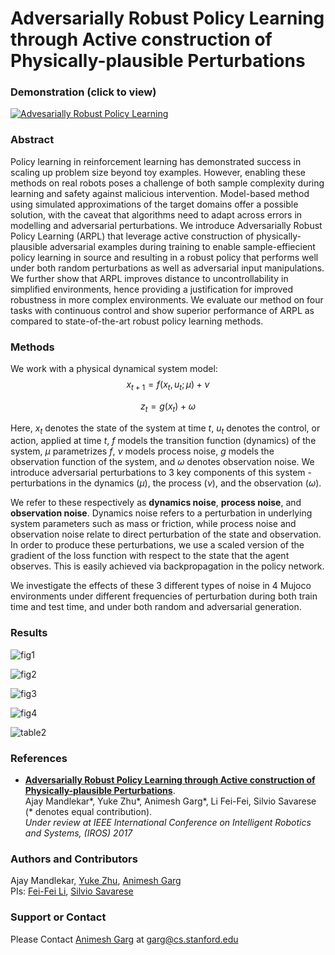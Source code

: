 # Adversarially Robust Policy Learning through Active construction of Physically-plausible Perturbations

### Demonstration (click to view)

[![Advesarially Robust Policy Learning](https://img.youtube.com/vi/yZ-gSsbbzh0/0.jpg)](https://www.youtube.com/watch?v=yZ-gSsbbzh0)

### Abstract
Policy learning in reinforcement learning has demonstrated success in scaling up problem size beyond toy examples. However, enabling these methods on real robots poses a challenge of both sample complexity during learning and safety against malicious intervention. Model-based method using simulated approximations of the target domains offer a possible solution, with the caveat that algorithms need to adapt across errors in modelling and adversarial perturbations. We introduce Adversarially Robust Policy Learning (ARPL) that leverage active construction of physically-plausible adversarial examples during training to enable sample-effiecient policy learning in source and resulting in a robust policy that performs well under both random perturbations as well as adversarial input manipulations. We further show that ARPL improves distance to uncontrollability in simplified environments, hence providing a justification for improved robustness in more complex environments. We evaluate our method on four tasks with continuous control and show superior performance of ARPL as compared to state-of-the-art robust policy learning methods.

### Methods
We work with a physical dynamical system model:
$$
x_{t+1} = f(x_t, u_t; \mu) + \nu
$$

$$
z_t = g(x_t) + \omega
$$

Here, $x_t$ denotes the state of the system at time $t$, $u_t$ denotes the control, or action, applied at time $t$, $f$ models the transition function (dynamics) of the system, $\mu$ parametrizes $f$, $\nu$ models process noise, $g$ models the observation function of the system, and $\omega$ denotes observation noise. We introduce adversarial perturbations to 3 key components of this system - perturbations in the dynamics ($\mu$), the process ($\nu$), and the observation ($\omega$). 

We refer to these respectively as **dynamics noise**, **process noise**, and **observation noise**. Dynamics noise refers to a perturbation in underlying system parameters such as mass or friction, while process noise and observation noise relate to direct perturbation of the state and observation. In order to produce these perturbations, we use a scaled version of the gradient of the loss function with respect to the state that the agent observes. This is easily achieved via backpropagation in the policy network.

We investigate the effects of these 3 different types of noise in 4 Mujoco environments under different frequencies of perturbation during both train time and test time, and under both random and adversarial generation.

### Results

![fig1](figures/fig1.png)

![fig2](figures//fig2.png)

![fig3](figures/fig3.png)

![fig4](figures//fig4.png)

![table2](figures/table2.png)

### References
- [**Adversarially Robust Policy Learning through Active construction of Physically-plausible Perturbations**]().  
  Ajay Mandlekar\*, Yuke Zhu\*, Animesh Garg*, Li Fei-Fei, Silvio Savarese (\* denotes equal contribution).  
  *Under review at IEEE International Conference on Intelligent Robotics and Systems, (IROS) 2017*

### Authors and Contributors  

Ajay Mandlekar, [Yuke Zhu](https://web.stanford.edu/~yukez/), [Animesh Garg](http://ai.stanford.edu/~garg/)  
PIs: [Fei-Fei Li](http://vision.stanford.edu/feifeili/), [Silvio Savarese](cvgl.stanford.edu/silvio/)

### Support or Contact

Please Contact [Animesh Garg](http://ai.stanford.edu/~garg/) at [garg@cs.stanford.edu](mail:garg@cs.stanford.edu)
